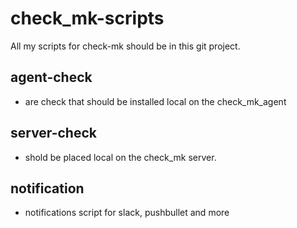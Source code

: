 # check_mk-scripts
All my scripts for check-mk should be in this git project.

## agent-check
- are check that should be installed local on the check_mk_agent

## server-check
- shold be placed local on the check_mk server.

## notification
- notifications script for slack, pushbullet and more

